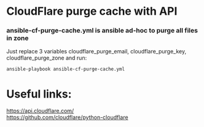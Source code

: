 # CloudFlare purge cache with API

### ansible-cf-purge-cache.yml is ansible ad-hoc to purge all files in zone
Just replace 3 variables cloudflare_purge_email, cloudflare_purge_key, cloudflare_purge_zone and run:
```bash
ansible-playbook ansible-cf-purge-cache.yml
```

# Useful links:
https://api.cloudflare.com/  
https://github.com/cloudflare/python-cloudflare

